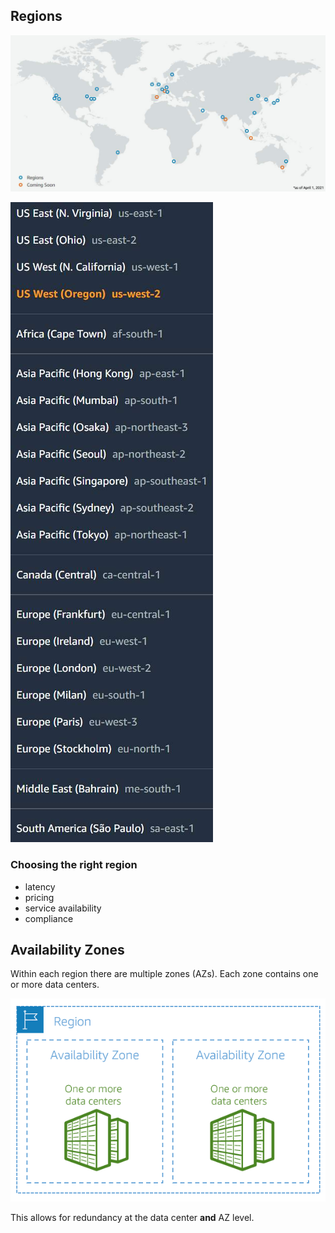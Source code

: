 
## Regions

![](/assets/images/2022-01-09-15-41-04.png)

![](/assets/images/2022-01-09-15-55-58.png)


### Choosing the right region
- latency
- pricing
- service availability
- compliance

## Availability Zones

Within each region there are multiple zones (AZs). Each zone contains one or more data centers. 

![](/assets/images/2022-01-09-15-59-26.png)

This allows for redundancy at the data center **and** AZ level. 
